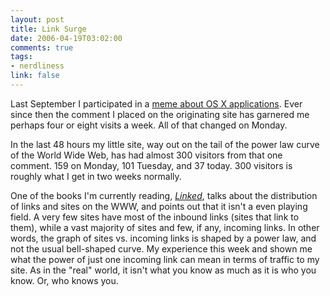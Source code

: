 ```yaml
--- 
layout: post
title: Link Surge
date: 2006-04-19T03:02:00
comments: true
tags:
- nerdliness
link: false
---
```

Last September I participated in a <a href="http://gigaom.com/2005/09/03/10macapps/" title="OS X application meme">meme about OS X applications</a>. Ever since then the comment I placed on the originating site has garnered me perhaps four or eight visits a week. All of that changed on Monday.

In the last 48 hours my little site, way out on the tail of the power law curve of the World Wide Web, has had almost 300 visitors from that one comment. 159 on Monday, 101 Tuesday, and 37 today. 300 visitors is roughly what I get in two weeks normally.

One of the books I'm currently reading, <em><a href="http://www.amazon.com/gp/product/0452284392/sr=8-1/qid=1145490370/ref=pd_bbs_1/103-2095777-8484600?%5Fencoding=UTF8" title="Linked">Linked</a></em>, talks about the distribution of links and sites on the WWW, and points out that it isn't a even playing field. A very few sites have most of the inbound links (sites that link to them), while a vast majority of sites and few, if any, incoming links. In other words, the graph of sites vs. incoming links is shaped by a power law, and not the usual bell-shaped curve. My experience this week and shown me what the power of just one incoming link can mean in terms of traffic to my site. As in the "real" world, it isn't what you know as much as it is who you know. Or, who knows you.
